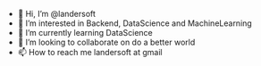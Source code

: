 - 👋 Hi, I’m @landersoft
- 👀 I’m interested in Backend, DataScience and MachineLearning 
- 🌱 I’m currently learning DataScience
- 💞️ I’m looking to collaborate on do a better world
- 📫 How to reach me landersoft at gmail

<!---
landersoft/landersoft is a ✨ special ✨ repository because its `README.md` (this file) appears on your GitHub profile.
You can click the Preview link to take a look at your changes.
--->
